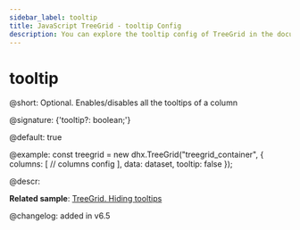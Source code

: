 ```yaml
---
sidebar_label: tooltip
title: JavaScript TreeGrid - tooltip Config 
description: You can explore the tooltip config of TreeGrid in the documentation of the DHTMLX JavaScript UI library. Browse developer guides and API reference, try out code examples and live demos, and download a free 30-day evaluation version of DHTMLX Suite.
---
```


# tooltip

@short: Optional. Enables/disables all the tooltips of a column

@signature: {'tooltip?: boolean;'}

@default: true

@example:
const treegrid = new dhx.TreeGrid("treegrid_container", {
	columns: [
		// columns config
	],
	data: dataset,
	tooltip: false
});

@descr:

**Related sample**: [TreeGrid. Hiding tooltips](https://snippet.dhtmlx.com/jaib6ovf)

@changelog: added in v6.5

[comment]: # (@related: treegrid/initialization.md#initialize-treegrid treegrid/configuration.md#tooltip)
